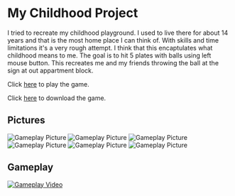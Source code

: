# My Childhood Project

I tried to recreate my childhood playground. I used to live there for about 14 years and that is the most home place I can think of. With skills and time limitations it's a very rough attempt. I think that this encaptulates what childhood means to me. The goal is to hit 5 plates with balls using left mouse button. This recreates me and my friends throwing the ball at the sign at out appartment block.

Click [here](http://marcinperkowski.com/MyChildhoodProject) to play the game.

Click [here](https://github.com/marcinperkow/MyChildhoodProject/tree/master/MyChildhoodProjectOutput) to download the game.
 
## Pictures

![Gameplay Picture](https://marcinperkowski.com/MyChildhoodProjectLocal/p0.png)
![Gameplay Picture](https://marcinperkowski.com/MyChildhoodProjectLocal/p1.png)
![Gameplay Picture](https://marcinperkowski.com/MyChildhoodProjectLocal/p2.png)
![Gameplay Picture](https://marcinperkowski.com/MyChildhoodProjectLocal/p3.png)
![Gameplay Picture](https://marcinperkowski.com/MyChildhoodProjectLocal/p4.png)
![Gameplay Picture](https://marcinperkowski.com/MyChildhoodProjectLocal/p5.png)

## Gameplay

[![Gameplay Video](https://img.youtube.com/vi/ACGLzCy_fDo/0.jpg)](https://www.youtube.com/watch?v=ACGLzCy_fDo)
